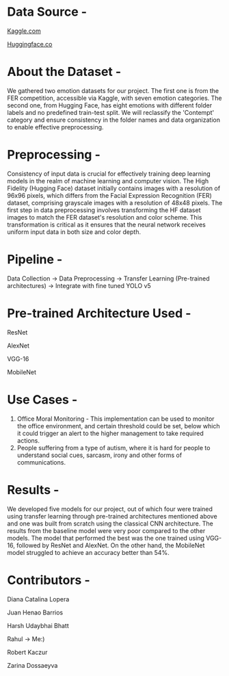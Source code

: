 # Data Source - 
[Kaggle.com ](https://www.kaggle.com/)

[Huggingface.co](https://huggingface.co/)

# About the Dataset - 
We gathered two emotion datasets for our project. The first one is from the FER competition, accessible via Kaggle, with seven emotion categories. The second one, from Hugging Face, has eight emotions with different folder labels and no predefined train-test split. We will reclassify the 'Contempt' category and ensure consistency in the folder names and data organization to enable effective preprocessing.

# Preprocessing - 
Consistency of input data is crucial for effectively training deep learning models in the realm of machine learning and computer vision. The High Fidelity (Hugging Face) dataset initially contains images with a resolution of 96x96 pixels, which differs from the Facial Expression Recognition (FER) dataset, comprising grayscale images with a resolution of 48x48 pixels. The first step in data preprocessing involves transforming the HF dataset images to match the FER dataset's resolution and color scheme. This transformation is critical as it ensures that the neural network receives uniform input data in both size and color depth.

# Pipeline - 
Data Collection -> Data Preprocessing -> Transfer Learning (Pre-trained architectures) -> Integrate with fine tuned YOLO v5

# Pre-trained Architecture Used - 
ResNet

AlexNet

VGG-16

MobileNet

# Use Cases -
1) Office Moral Monitoring - This implementation can be used to monitor the office environment, and certain threshold could be set, below which it could trigger an alert to the higher management to take required actions.
2) People suffering from a type of autism, where it is hard for people to understand social cues, sarcasm, irony and other forms of communications.

# Results -
We developed five models for our project, out of which four were trained using transfer learning through pre-trained architectures mentioned above and one was built from scratch using the classical CNN architecture. The results from the baseline model were very poor compared to the other models. The model that performed the best was the one trained using VGG-16, followed by ResNet and AlexNet. On the other hand, the MobileNet model struggled to achieve an accuracy better than 54%.

# Contributors - 
Diana Catalina Lopera

Juan Henao Barrios

Harsh Udaybhai Bhatt

Rahul -> Me:)

Robert Kaczur

Zarina Dossaeyva
 

